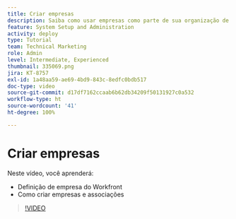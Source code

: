 ```yaml
---
title: Criar empresas
description: Saiba como usar empresas como parte de sua organização de usuários e estrutura de permissões de itens. Em seguida, crie empresas para sua organização.
feature: System Setup and Administration
activity: deploy
type: Tutorial
team: Technical Marketing
role: Admin
level: Intermediate, Experienced
thumbnail: 335069.png
jira: KT-8757
exl-id: 1a48aa59-ae69-4bd9-843c-8edfc0bdb517
doc-type: video
source-git-commit: d17df7162ccaab6b62db34209f50131927c0a532
workflow-type: ht
source-wordcount: '41'
ht-degree: 100%

---
```


# Criar empresas

Neste vídeo, você aprenderá:

* Definição de empresa do Workfront
* Como criar empresas e associações

>[!VIDEO](https://video.tv.adobe.com/v/3432863/?quality=12&learn=on&enablevpops&captions=por_br)
